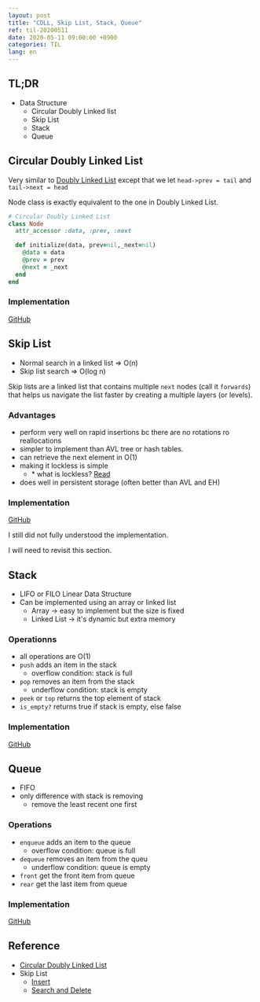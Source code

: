 ```yaml
---
layout: post
title: "CDLL, Skip List, Stack, Queue"
ref: til-20200511
date: 2020-05-11 09:00:00 +0900
categories: TIL
lang: en
---
```


## TL;DR
- Data Structure
  + Circular Doubly Linked list
  + Skip List
  + Stack
  + Queue

<div class="divider"></div>

## Circular Doubly Linked List
Very similar to [Doubly Linked List](/20200510) except that we let `head->prev = tail` and `tail->next = head`

Node class is exactly equivalent to the one in Doubly Linked List.
```rb
# Circular Doubly Linked List
class Node
  attr_accessor :data, :prev, :next

  def initialize(data, prev=nil,_next=nil)
    @data = data
    @prev = prev
    @next = _next
  end
end
```

### Implementation

[GitHub](https://github.com/jioneeu/coding/blob/master/data_structure/ruby/linked-list/circular/cdll.rb)

<div class="divider"></div>

## Skip List
- Normal search in a linked list => O(n)
- Skip list search => O(log n)

Skip lists are a linked list that contains multiple `next` nodes (call it `forwards`) that helps us 
navigate the list faster by creating a multiple layers (or levels).

### Advantages
- perform very well on rapid insertions bc there are no rotations ro reallocations
- simpler to implement than AVL tree or hash tables.
- can retrieve the next element in O(1)
- making it lockless is simple
  + \* what is lockless? [Read](https://www.informit.com/articles/article.aspx?p=1626980)
- does well in persistent storage (often better than AVL and EH)

### Implementation
[GitHub](https://github.com/jioneeu/coding/blob/master/data_structure/ruby/linked-list/skip-list/skip.rb)

I still did not fully understood the implementation.

I will need to revisit this section.

<div class="divider"></div>

## Stack
- LIFO or FILO Linear Data Structure
- Can be implemented using an array or linked list
  + Array -> easy to implement but the size is fixed
  + Linked List -> it's dynamic but extra memory

### Operationns
- all operations are O(1)
- `push` adds an item in the stack
  + overflow condition: stack is full
- `pop`  removes an item from the stack
  + underflow condition: stack is empty
- `peek` or `top` returns the top element of stack
- `is_empty?` returns true if stack is empty, else false

### Implementation
[GitHub](https://github.com/jioneeu/coding/blob/master/data_structure/ruby/stack/stack.rb)

<div class="divider"></div>

## Queue
- FIFO
- only difference with stack is removing
  + remove the least recent one first

### Operations
- `enqueue` adds an item to the queue
  + overflow condition: queue is full
- `dequeue` removes an item from the queu
  + underflow condition: queue is empty
- `front` get the front item from queue
- `rear` get the last item from queue

### Implementation
[GitHub](https://github.com/jioneeu/coding/blob/master/data_structure/ruby/queue/queue.rb)

<div class="divider"></div>

## Reference
- [Circular Doubly Linked List](https://www.geeksforgeeks.org/doubly-circular-linked-list-set-1-introduction-and-insertion/)
- Skip List
  + [Insert](https://www.geeksforgeeks.org/skip-list-set-2-insertion/)
  + [Search and Delete](https://www.geeksforgeeks.org/skip-list-set-3-searching-deletion/?ref=rp)
